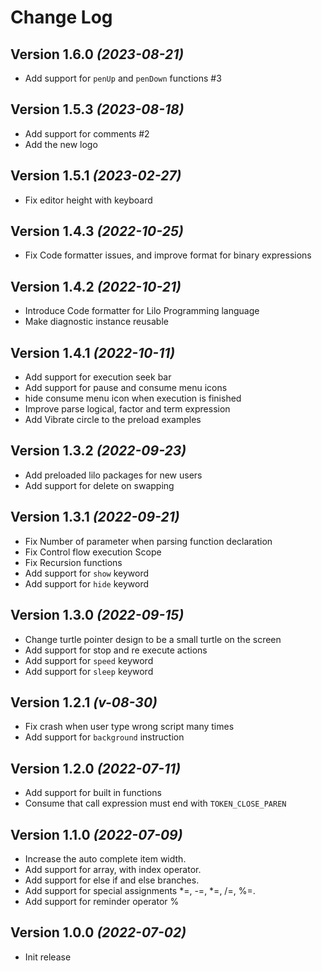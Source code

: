 Change Log
==========

Version 1.6.0 *(2023-08-21)*
-----------------------------

* Add support for `penUp` and `penDown` functions #3

Version 1.5.3 *(2023-08-18)*
-----------------------------

* Add support for comments #2
* Add the new logo

Version 1.5.1 *(2023-02-27)*
-----------------------------

* Fix editor height with keyboard

Version 1.4.3 *(2022-10-25)*
-----------------------------

* Fix Code formatter issues, and improve format for binary expressions

Version 1.4.2 *(2022-10-21)*
-----------------------------

* Introduce Code formatter for Lilo Programming language
* Make diagnostic instance reusable

Version 1.4.1 *(2022-10-11)*
-----------------------------

* Add support for execution seek bar
* Add support for pause and consume menu icons
* hide consume menu icon when execution is finished
* Improve parse logical, factor and term expression
* Add Vibrate circle to the preload examples


Version 1.3.2 *(2022-09-23)*
-----------------------------

* Add preloaded lilo packages for new users
* Add support for delete on swapping

Version 1.3.1 *(2022-09-21)*
-----------------------------

* Fix Number of parameter when parsing function declaration
* Fix Control flow execution Scope
* Fix Recursion functions
* Add support for `show` keyword
* Add support for `hide` keyword

Version 1.3.0 *(2022-09-15)*
-----------------------------

* Change turtle pointer design to be a small turtle on the screen
* Add support for stop and re execute actions
* Add support for `speed` keyword
* Add support for `sleep` keyword

Version 1.2.1 *(v-08-30)*
-----------------------------

* Fix crash when user type wrong script many times
* Add support for `background` instruction

Version 1.2.0 *(2022-07-11)*
-----------------------------

* Add support for built in functions
* Consume that call expression must end with `TOKEN_CLOSE_PAREN`

Version 1.1.0 *(2022-07-09)*
-----------------------------

* Increase the auto complete item width.
* Add support for array, with index operator.
* Add support for else if and else branches.
* Add support for special assignments *=, -=, *=, /=, %=.
* Add support for reminder operator %

Version 1.0.0 *(2022-07-02)*
-----------------------------

* Init release